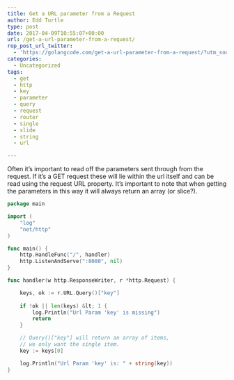 ```yaml
---
title: Get a URL parameter from a Request
author: Edd Turtle
type: post
date: 2017-04-09T10:55:07+00:00
url: /get-a-url-parameter-from-a-request/
rop_post_url_twitter:
  - 'https://golangcode.com/get-a-url-parameter-from-a-request/?utm_source=ReviveOldPost&utm_medium=social&utm_campaign=ReviveOldPost'
categories:
  - Uncategorized
tags:
  - get
  - http
  - key
  - parameter
  - query
  - request
  - router
  - single
  - slide
  - string
  - url

---
```

Often it&#8217;s important to read off the parameters sent through from the request. If it&#8217;s a GET request these will lie within the url itself and can be read using the request URL property. It&#8217;s important to note that when getting the parameters in this way it will always return an array (or slice?).

```go
package main

import (
    "log"
    "net/http"
)

func main() {
    http.HandleFunc("/", handler)
    http.ListenAndServe(":8080", nil)
}

func handler(w http.ResponseWriter, r *http.Request) {

    keys, ok := r.URL.Query()["key"]
    
    if !ok || len(keys) &lt; 1 {
        log.Println("Url Param 'key' is missing")
        return
    }

    // Query()["key"] will return an array of items, 
    // we only want the single item.
    key := keys[0]

    log.Println("Url Param 'key' is: " + string(key))
}
```